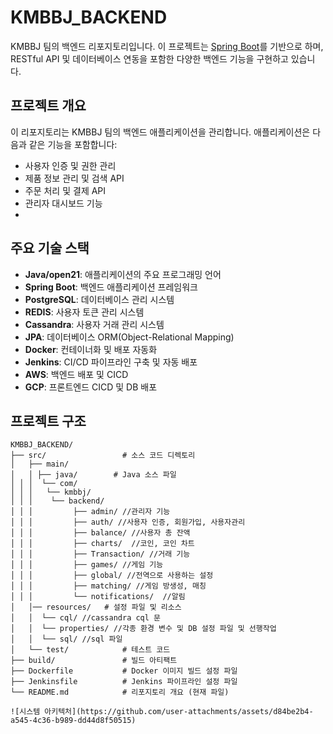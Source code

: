 # KMBBJ_BACKEND

KMBBJ 팀의 백엔드 리포지토리입니다. 이 프로젝트는 [Spring Boot](https://spring.io/projects/spring-boot)를 기반으로 하며, RESTful API 및 데이터베이스 연동을 포함한 다양한 백엔드 기능을 구현하고 있습니다.

## 프로젝트 개요

이 리포지토리는 KMBBJ 팀의 백엔드 애플리케이션을 관리합니다. 애플리케이션은 다음과 같은 기능을 포함합니다:

- 사용자 인증 및 권한 관리
- 제품 정보 관리 및 검색 API
- 주문 처리 및 결제 API
- 관리자 대시보드 기능
- 

## 주요 기술 스택

- **Java/open21**: 애플리케이션의 주요 프로그래밍 언어
- **Spring Boot**: 백엔드 애플리케이션 프레임워크
- **PostgreSQL**: 데이터베이스 관리 시스템
- **REDIS**: 사용자 토큰 관리 시스템
- **Cassandra**: 사용자 거래 관리 시스템
- **JPA**: 데이터베이스 ORM(Object-Relational Mapping)
- **Docker**: 컨테이너화 및 배포 자동화
- **Jenkins**: CI/CD 파이프라인 구축 및 자동 배포
- **AWS**: 백엔드 배포 및 CICD
- **GCP**: 프론트엔드 CICD 및 DB 배포

## 프로젝트 구조

```plaintext
KMBBJ_BACKEND/
├── src/                 # 소스 코드 디렉토리
│   ├── main/
│   │ ├── java/        # Java 소스 파일
│ │ │  └── com/ 
│ │ │   └── kmbbj/ 
│ │ │    └── backend/ 
│ │ │         ├── admin/ //관리자 기능
│ │ │         ├── auth/ //사용자 인증, 회원가입, 사용자관리
│ │ │         ├── balance/ //사용자 총 잔액
│ │ │         ├── charts/  //코인, 코인 차트
│ │ │         ├── Transaction/ //거래 기능
│ │ │         ├── games/ //게임 기능
│ │ │         ├── global/ //전역으로 사용하는 설정
│ │ │         ├── matching/ //게임 방생성, 매칭
│ │ │         └── notifications/  //알림
│   │── resources/   # 설정 파일 및 리소스
│   │  └── cql/ //cassandra cql 문
│   │  └── properties/ //각종 환경 변수 및 DB 설정 파일 및 선행작업
│   │  └── sql/ //sql 파일
│   └── test/            # 테스트 코드
├── build/               # 빌드 아티팩트
├── Dockerfile           # Docker 이미지 빌드 설정 파일
├── Jenkinsfile          # Jenkins 파이프라인 설정 파일
└── README.md            # 리포지토리 개요 (현재 파일)

![시스템 아키텍처](https://github.com/user-attachments/assets/d84be2b4-a545-4c36-b989-dd44d8f50515)

